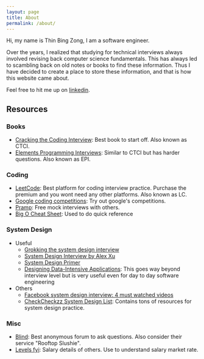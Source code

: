 ```yaml
---
layout: page
title: About
permalink: /about/
---
```


Hi, my name is Thin Bing Zong, I am a software engineer. 

Over the years, I realized that studying for technical interviews always involved revising back computer science fundamentals. 
This has always led to scambling back on old notes or books to find these information. 
Thus I have decided to create a place to store these information, and that is how this website came about.  

Feel free to hit me up on [linkedin](https://www.linkedin.com/in/bzthin/).

## Resources
### Books
- [Cracking the Coding Interview](https://www.crackingthecodinginterview.com/): Best book to start off. Also known as CTCI.
- [Elements Programming Interviews](https://www.amazon.com/Elements-Programming-Interviews-Insiders-Guide/dp/1479274836): Similar to CTCI but has harder questions. Also known as EPI.

### Coding
- [LeetCode](https://leetcode.com/): Best platform for coding interview practice. Purchase the premium and you wont need any other platforms. Also known as LC.
- [Google coding competitions](https://codingcompetitions.withgoogle.com/): Try out google's competitions.
- [Pramp](https://www.pramp.com/#/): Free mock interviews with others.
- [Big O Cheat Sheet](https://www.bigocheatsheet.com/): Used to do quick reference

### System Design
- Useful
  - [Grokking the system design interview](https://www.educative.io/courses/grokking-the-system-design-interview)
  - [System Design Interview by Alex Xu](https://www.amazon.com/dp/B08B3FWYBX/)
  - [System Design Primer](https://github.com/donnemartin/system-design-primer)
  - [Designing Data-Intensive Applications](https://www.amazon.com/dp/B06XPJML5D): This goes way beyond interview level but is very useful even for day to day software engineering
- Others
  - [Facebook system design interview: 4 must watched videos](https://mlengineer.io/facebook-system-design-interview-4-must-watched-videos-212e07d4fbc2)
  - [CheckCheckzz System Design List](https://github.com/checkcheckzz/system-design-interview): Contains tons of resources for system design practice.

### Misc
- [Blind](https://www.teamblind.com/): Best anonymous forum to ask questions. Also consider their service "Rooftop Slushie". 
- [Levels fyi](https://www.levels.fyi/): Salary details of others. Use to understand salary market rate. 